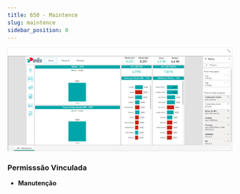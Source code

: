 ```yaml
---
title: 650 - Maintence
slug: maintence
sidebar_position: 0 
---
```


![Alt text](image.png)





### Permisssão Vinculada

- **Manutenção**